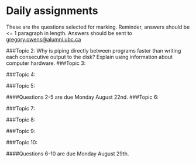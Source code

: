 # Daily assignments
These are the questions selected for marking. Reminder, answers should be <= 1 paragraph in length. 
Answers should be sent to gregory.owens@alumni.ubc.ca

###Topic 2:
Why is piping directly between programs faster than writing each consecutive output to the disk? Explain using information about computer hardware.
###Topic 3:

###Topic 4:

###Topic 5:

####Questions 2-5 are due Monday August 22nd.
###Topic 6:

###Topic 7:

###Topic 8:

###Topic 9:

###Topic 10:

####Questions 6-10 are due Monday August 29th.
